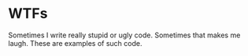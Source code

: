 
WTFs
====

Sometimes I write really stupid or ugly code. Sometimes that makes me laugh. These are
examples of such code.
